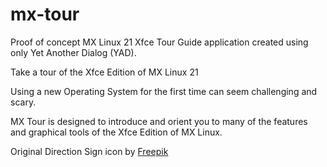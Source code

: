 # mx-tour

Proof of concept MX Linux 21 Xfce Tour Guide application created using only Yet Another Dialog (YAD).

Take a tour of the Xfce Edition of MX Linux 21

Using a new Operating System for the first time can seem challenging and scary.

MX Tour is designed to introduce and orient you to many of the features and graphical tools of the Xfce Edition of MX Linux.

Original Direction Sign icon by [Freepik](https://www.freepik.com)
